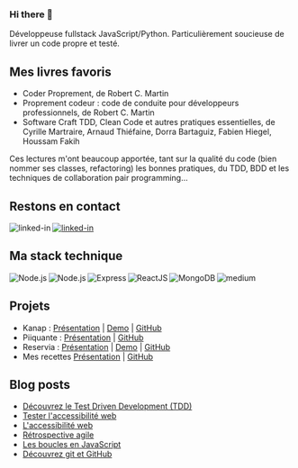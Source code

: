 ### Hi there 👋

Développeuse fullstack JavaScript/Python. Particulièrement soucieuse de livrer un code propre et testé.

## Mes livres favoris
- Coder Proprement, de Robert C. Martin
- Proprement codeur : code de conduite pour développeurs professionnels, de Robert C. Martin
- Software Craft TDD, Clean Code et autres pratiques essentielles, de Cyrille Martraire, Arnaud Thiéfaine, Dorra Bartaguiz, Fabien Hiegel, Houssam Fakih

Ces lectures m'ont beaucoup apportée, tant sur la qualité du code (bien nommer ses classes, refactoring) les bonnes pratiques, du TDD, BDD et les techniques de collaboration pair programming...


## Restons en contact

[<img align="left" alt="linked-in" src="https://img.shields.io/badge/linkedin-%230077B5.svg?&style=for-the-badge&logo=linkedin&logoColor=white" />](https://www.linkedin.com/in/armelle-lelarge-834bb1205/)
[<img alt="linked-in" src="https://img.shields.io/badge/website-%2312100E.svg?&style=for-the-badge" />](https://armellelelarge.com)


## Ma stack technique

<img align="left" alt="Node.js" src="https://img.shields.io/badge/Python-3776AB?style=for-the-badge&logo=python&logoColor=white" />
<img align="left" alt="Node.js" src="https://img.shields.io/badge/node.js%20-%2343853D.svg?&style=for-the-badge&logo=node.js&logoColor=white" />
<img align="left" alt="Express" src="https://img.shields.io/badge/Express.js-404D59?style=for-the-badge&logo=express.js&logoColor=white" />
<img align="left" alt="ReactJS" src="https://img.shields.io/badge/-ReactJs-61DAFB?logo=react&logoColor=white&style=for-the-badge"/>
<img align="left" alt="MongoDB" src="https://img.shields.io/badge/MongoDB-4EA94B?style=for-the-badge&logo=mongodb&logoColor=white"/>
<img alt="medium" src="https://img.shields.io/badge/mysql-%2300f.svg?style=for-the-badge&logo=mysql&logoColor=white"/>

## Projets
- Kanap : [Présentation](https://armellelelarge.com/project/kanap-project) | [Demo](https://armellelelarge.com/sub_pages/kanap/html/) | [GitHub](https://github.com/alelarge/P5-Lelarge-Armelle-Kanap)
- Piiquante : [Présentation](https://armellelelarge.com/project/piiquante-project) | [GitHub](https://github.com/alelarge/piiquante)
- Reservia : [Présentation](https://armellelelarge.com/project/reservia-project) | [Demo](https://armellelelarge.com/sub_pages/reservia/) | [GitHub](https://github.com/alelarge/Transformez-une-maquette-en-site-web)
- Mes recettes [Présentation](https://armellelelarge.com/project/recettes-project) | [GitHub](https://github.com/alelarge/recettes)

## Blog posts

- [Découvrez le Test Driven Development (TDD)](https://armellelelarge.com/blog/developpement-dirige-par-les-tests)
- [Tester l'accessibilité web](https://armellelelarge.com/blog/les-outils-accessibilite-web)
- [L'accessibilité web](https://armellelelarge.com/blog/accessibilite)
- [Rétrospective agile](https://armellelelarge.com/blog/retro-agile)
- [Les boucles en JavaScript](https://armellelelarge.com/blog/boucle-javascript)
- [Découvrez git et GitHub](https://armellelelarge.com/blog/decouvrez-git-et-github)
